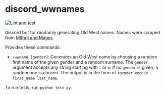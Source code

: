 # discord_wwnames

[![Lint and test](https://github.com/markrcote/discord_wwnames/actions/workflows/lint-and-test.yml/badge.svg)](https://github.com/markrcote/discord_wwnames/actions/workflows/lint-and-test.yml)

Discord bot for randomly generating Old West names. Names were scraped from [Mithril and Mages](https://www.mithrilandmages.com/utilities/WesternBrowse.php).

Provides these commands:

* `/wwname [gender]`: Generates an Old West name by choosing a random first name of the given gender and a random surname.  The `gender` argument accepts any string starting with `f` or `m`.  If no `gender` is given, a random one is chosen. The output is in the form of `<gender emoji> first_name last_name`.

To run tests, run `python test.py`.
